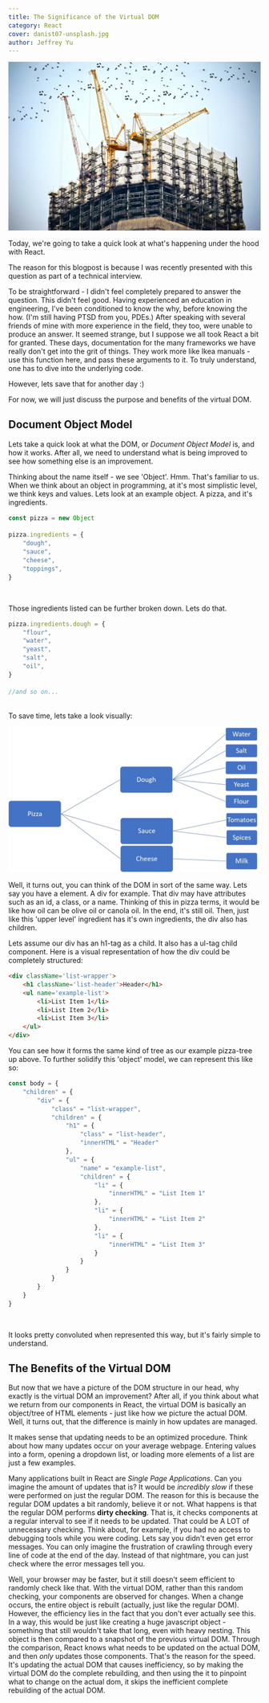 ```yaml
---
title: The Significance of the Virtual DOM
category: React
cover: danist07-unsplash.jpg
author: Jeffrey Yu
---
```


![construction](./danist07-unsplash.jpg "photo by danist07 on unsplash.com")

Today, we're going to take a quick look at what's happening under the hood with React.  

The reason for this blogpost is because I was recently presented with this question as part of a technical interview.

To be straightforward - I didn't feel completely prepared to answer the question. This didn't feel good. Having experienced an education in engineering, I've been conditioned to know the why, before knowing the how. (I'm still having PTSD from you, PDEs.) After speaking with several friends of mine with more experience in the field, they too, were unable to produce an answer. It seemed strange, but I suppose we all took React a bit for granted. These days, documentation for the many frameworks we have really don't get into the grit of things. They work more like Ikea manuals - use this function here, and pass these arguments to it. To truly understand, one has to dive into the underlying code.  

However, lets save that for another day :) 

For now, we will just discuss the purpose and benefits of the virtual DOM.

## Document Object Model

Lets take a quick look at what the DOM, or _Document Object Model_ is, and how it works. 
After all, we need to understand what is being improved to see how something else is an improvement. 

Thinking about the name itself - we see 'Object'. Hmm. That's familiar to us. 
When we think about an object in programming, at it's most simplistic level, we think keys and values. 
Lets look at an example object. A pizza, and it's ingredients.

```javascript
const pizza = new Object

pizza.ingredients = {
    "dough",
    "sauce",
    "cheese",
    "toppings",
}

```
<br/>

Those ingredients listed can be further broken down. Lets do that.

```javascript
pizza.ingredients.dough = {
    "flour",
    "water",
    "yeast",
    "salt",
    "oil",
}

//and so on...

```
<br/>
To save time, lets take a look visually:

![pizza-object](./pizza_object.jpg)

Well, it turns out, you can think of the DOM in sort of the same way. Lets say you have a element. A div for example.
That div may have attributes such as an id, a class, or a name. Thinking of this in pizza terms, it would be like how oil can be olive oil or canola oil. In the end, it's still oil.
Then, just like this 'upper level' ingredient has it's own ingredients, the div also has children. 

Lets assume our div has an h1-tag as a child. It also has a ul-tag child component. 
Here is a visual representation of how the div could be completely structured:

```html
<div className='list-wrapper'>
    <h1 className='list-header'>Header</h1>
    <ul name='example-list'>
        <li>List Item 1</li>
        <li>List Item 2</li>
        <li>List Item 3</li>
    </ul>
</div>
```

You can see how it forms the same kind of tree as our example pizza-tree up above. 
To further solidify this 'object' model, we can represent this like so:

```javascript
const body = {
    "children" = {
        "div" = {
            "class" = "list-wrapper",
            "children" = {
                "h1" = {
                    "class" = "list-header",
                    "innerHTML" = "Header"
                },
                "ul" = {
                    "name" = "example-list",
                    "children" = {
                        "li" = {
                            "innerHTML" = "List Item 1"
                        },
                        "li" = {
                            "innerHTML" = "List Item 2"
                        },
                        "li" = {
                            "innerHTML" = "List Item 3" 
                        }    
                    }
                }
            }
        }
    }
}
```
<br/>

It looks pretty convoluted when represented this way, but it's fairly simple to understand. 

## The Benefits of the Virtual DOM

But now that we have a picture of the DOM structure in our head, why exactly is the virtual DOM an improvement?
After all, if you think about what we return from our components in React, the virtual DOM is basically an object/tree of HTML elements - just like how we picture the actual DOM. 
Well, it turns out, that the difference is mainly in how updates are managed. 

It makes sense that updating needs to be an optimized procedure. Think about how many updates occur on your average webpage. 
Entering values into a form, opening a dropdown list, or loading more elements of a list are just a few examples.

Many applications built in React are _Single Page Applications_. Can you imagine the amount of updates that is? It would be _incredibly slow_ if these were performed on just the regular DOM. The reason for this is because the regular DOM updates a bit randomly, believe it or not. What happens is that the regular DOM performs **dirty checking**. That is, it checks components at a regular interval to see if it needs to be updated. That could be A LOT of unnecessary checking. Think about, for example, if you had no access to debugging tools while you were coding. Lets say you didn't even get error messages. You can only imagine the frustration of crawling through every line of code at the end of the day. Instead of that nightmare, you can just check where the error messages tell you. 

Well, your browser may be faster, but it still doesn't seem efficient to randomly check like that. With the virtual DOM, rather than this random checking, your components are observed for changes. When a change occurs, the entire object is rebuilt (actually, just like the regular DOM). However, the efficiency lies in the fact that you don't ever actually see this. In a way, this would be just like creating a huge javascript object - something that still wouldn't take that long, even with heavy nesting. This object is then compared to a snapshot of the previous virtual DOM. Through the comparison, React knows what needs to be updated on the actual DOM, and then _only_ updates those components. That's the reason for the speed. It's updating the actual DOM that causes inefficiency, so by making the virtual DOM do the complete rebuilding, and then using the it to pinpoint what to change on the actual dom, it skips the inefficient complete rebuilding of the actual DOM.
